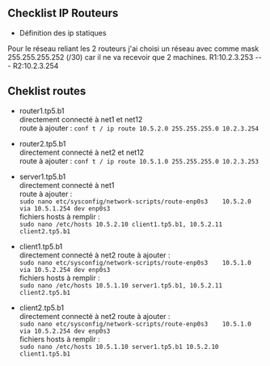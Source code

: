 ## Checklist IP Routeurs

* Définition des ip statiques

Pour le réseau reliant les 2 routeurs j'ai choisi un réseau avec comme mask 255.255.255.252 (/30) car il ne va recevoir que 2 machines.
R1:10.2.3.253 --- R2:10.2.3.254

## Cheklist routes

- router1.tp5.b1  
directement connecté à net1 et net12  
route à ajouter : ```conf t / ip route 10.5.2.0 255.255.255.0 10.2.3.254```  

- router2.tp5.b1  
directement connecté à net2 et net12  
route à ajouter : ```conf t / ip route 10.5.1.0 255.255.255.0 10.2.3.253```  

- server1.tp5.b1  
directement connecté à net1  
route à ajouter :    
```sudo nano etc/sysconfig/network-scripts/route-enp0s3    10.5.2.0 via 10.5.1.254 dev enp0s3```    
fichiers hosts à remplir :   
```sudo nano /etc/hosts 10.5.2.10 client1.tp5.b1, 10.5.2.11 client2.tp5.b1```

- client1.tp5.b1  
directement connecté à net2
route à ajouter :  
```sudo nano etc/sysconfig/network-scripts/route-enp0s3    10.5.1.0 via 10.5.2.254 dev enp0s3```    
fichiers hosts à remplir :   
```sudo nano /etc/hosts 10.5.1.10 server1.tp5.b1, 10.5.2.11 client2.tp5.b1```  

- client2.tp5.b1  
directement connecté à net2
route à ajouter :     
```sudo nano etc/sysconfig/network-scripts/route-enp0s3    10.5.1.0 via 10.5.2.254 dev enp0s3```     
fichiers hosts à remplir :   
```sudo nano /etc/hosts 10.5.1.10 server1.tp5.b1 10.5.2.10 client1.tp5.b1```  


